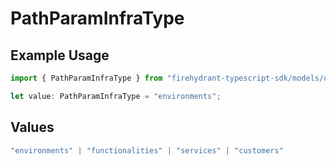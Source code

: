 # PathParamInfraType

## Example Usage

```typescript
import { PathParamInfraType } from "firehydrant-typescript-sdk/models/operations";

let value: PathParamInfraType = "environments";
```

## Values

```typescript
"environments" | "functionalities" | "services" | "customers"
```